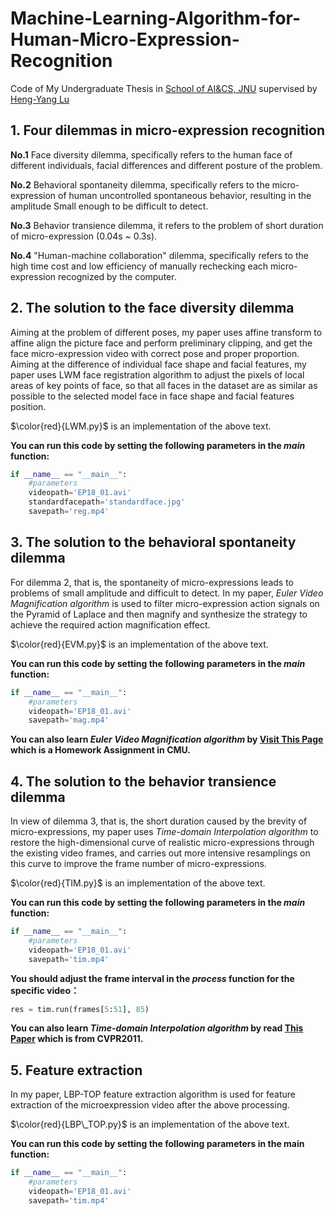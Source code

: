 # Machine-Learning-Algorithm-for-Human-Micro-Expression-Recognition
Code of My Undergraduate Thesis in [School of AI&CS, JNU](http://ai.jiangnan.edu.cn/) supervised by [Heng-Yang Lu](http://iip.nju.edu.cn/index.php/Luhy)
## 1. Four dilemmas in micro-expression recognition
**No.1** Face diversity dilemma, specifically refers to the human face of different individuals, facial differences and different posture of the problem.

**No.2** Behavioral spontaneity dilemma, specifically refers to the micro-expression of human uncontrolled spontaneous behavior, resulting in the amplitude
Small enough to be difficult to detect.

**No.3** Behavior transience dilemma, it refers to the problem of short duration of micro-expression (0.04s ~ 0.3s).

**No.4** "Human-machine collaboration" dilemma, specifically refers to the high time cost and low efficiency of manually rechecking each micro-expression recognized by the computer.

## 2. The solution to the face diversity dilemma
   Aiming at the problem of different poses, my paper uses affine transform to affine align the picture face and perform preliminary clipping, and get the face micro-expression video with correct pose and proper proportion. Aiming at the difference of individual face shape and facial features, my paper uses LWM face registration algorithm to adjust the pixels of local areas of key points of face, so that all faces in the dataset are as similar as possible to the selected model face in face shape and facial features position.
   
$\color{red}{LWM.py}$ is an implementation of the above text.

**You can run this code by setting the following parameters in the *main* function:**
```python
if __name__ == "__main__":
    #parameters
    videopath='EP18_01.avi'
    standardfacepath='standardface.jpg'
    savepath='reg.mp4'
```
## 3. The solution to the behavioral spontaneity dilemma
   For dilemma 2, that is, the spontaneity of micro-expressions leads to problems of small amplitude and difficult to detect. In my paper, *Euler Video Magnification algorithm* is used to filter micro-expression action signals on the Pyramid of Laplace and then magnify and synthesize the strategy to achieve the required action magnification effect.

$\color{red}{EVM.py}$ is an implementation of the above text.

**You can run this code by setting the following parameters in the *main* function:**
```python
if __name__ == "__main__":
    #parameters
    videopath='EP18_01.avi'
    savepath='mag.mp4'
```

**You can also learn *Euler Video Magnification algorithm* by [Visit This Page](https://nbviewer.org/github/yourwanghao/CMUComputationalPhotography/blob/master/class7/notebook7.ipynb) which is a Homework Assignment in **CMU**.**

## 4. The solution to the behavior transience dilemma
In view of dilemma 3, that is, the short duration caused by the brevity of micro-expressions, my paper uses *Time-domain Interpolation algorithm* to restore the high-dimensional curve of realistic micro-expressions through the existing video frames, and carries out more intensive resamplings on this curve to improve the frame number of micro-expressions.

$\color{red}{TIM.py}$ is an implementation of the above text.

**You can run this code by setting the following parameters in the *main* function:**
```python
if __name__ == "__main__":
    #parameters
    videopath='EP18_01.avi'
    savepath='tim.mp4'
```
**You should adjust the frame interval in the *process* function for the specific video：**
```python
res = tim.run(frames[5:51], 85)
```

**You can also learn *Time-domain Interpolation algorithm* by read [This Paper](https://readpaper.com/pdf-annotate/note?noteId=668667091142946816&pdfId=668666968103038976) which is from CVPR2011.**

## 5. Feature extraction
In my paper, LBP-TOP feature extraction algorithm is used for feature extraction of the microexpression video after the above processing.

$\color{red}{LBP\_TOP.py}$ is an implementation of the above text.

**You can run this code by setting the following parameters in the main function:**
```python
if __name__ == "__main__":
    #parameters
    videopath='EP18_01.avi'
    savepath='tim.mp4'
```


